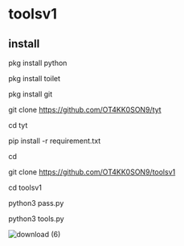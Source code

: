 # toolsv1
## install
pkg install python

pkg install toilet


pkg install git

git clone https://github.com/OT4KK0SON9/tyt



cd tyt


pip install -r requirement.txt

cd

git clone https://github.com/OT4KK0SON9/toolsv1


cd toolsv1

python3 pass.py

python3 tools.py



![download (6)](https://github.com/OT4KK0SON9/toolsv1/assets/160365589/438647f7-0766-4889-910a-cc81fea3cae3)
